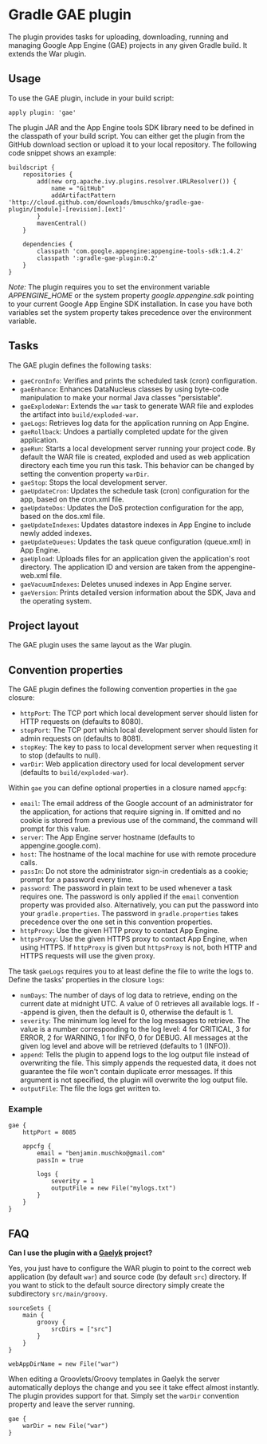 # Gradle GAE plugin

The plugin provides tasks for uploading, downloading, running and managing Google App Engine (GAE) projects in any given
Gradle build. It extends the War plugin.

## Usage

To use the GAE plugin, include in your build script:

    apply plugin: 'gae'

The plugin JAR and the App Engine tools SDK library need to be defined in the classpath of your build script. You can
either get the plugin from the GitHub download section or upload it to your local repository. The following code snippet
shows an example:

    buildscript {
	    repositories {
		    add(new org.apache.ivy.plugins.resolver.URLResolver()) {
    		    name = "GitHub"
    		    addArtifactPattern 'http://cloud.github.com/downloads/bmuschko/gradle-gae-plugin/[module]-[revision].[ext]'
  		    }
            mavenCentral()
        }

	    dependencies {
		    classpath 'com.google.appengine:appengine-tools-sdk:1.4.2'
            classpath ':gradle-gae-plugin:0.2'
        }
    }

*Note:* The plugin requires you to set the environment variable _APPENGINE_HOME_ or the system property _google.appengine.sdk_
pointing to your current Google App Engine SDK installation. In case you have both variables set the system property takes
precedence over the environment variable.

## Tasks

The GAE plugin defines the following tasks:

* `gaeCronInfo`: Verifies and prints the scheduled task (cron) configuration.
* `gaeEnhance`: Enhances DataNucleus classes by using byte-code manipulation to make your normal Java classes "persistable".
* `gaeExplodeWar`: Extends the `war` task to generate WAR file and explodes the artifact into `build/exploded-war`.
* `gaeLogs`: Retrieves log data for the application running on App Engine.
* `gaeRollback`: Undoes a partially completed update for the given application.
* `gaeRun`: Starts a local development server running your project code. By default the WAR file is created, exploded and used as
web application directory each time you run this task. This behavior can be changed by setting the convention property
`warDir`.
 * `gaeStop`: Stops the local development server.
* `gaeUpdateCron`: Updates the schedule task (cron) configuration for the app, based on the cron.xml file.
* `gaeUpdateDos`: Updates the DoS protection configuration for the app, based on the dos.xml file.
* `gaeUpdateIndexes`: Updates datastore indexes in App Engine to include newly added indexes.
* `gaeUpdateQueues`: Updates the task queue configuration (queue.xml) in App Engine.
* `gaeUpload`: Uploads files for an application given the application's root directory. The application ID and version are taken from the appengine-web.xml file.
* `gaeVacuumIndexes`: Deletes unused indexes in App Engine server.
* `gaeVersion`: Prints detailed version information about the SDK, Java and the operating system.

## Project layout

The GAE plugin uses the same layout as the War plugin.

## Convention properties

The GAE plugin defines the following convention properties in the `gae` closure:

* `httpPort`: The TCP port which local development server should listen for HTTP requests on (defaults to 8080).
* `stopPort`: The TCP port which local development server should listen for admin requests on (defaults to 8081).
* `stopKey`: The key to pass to local development server when requesting it to stop (defaults to null).
* `warDir`: Web application directory used for local development server (defaults to `build/exploded-war`).

Within `gae` you can define optional properties in a closure named `appcfg`:

* `email`: The email address of the Google account of an administrator for the application, for actions that require signing in.
If omitted and no cookie is stored from a previous use of the command, the command will prompt for this value.
* `server`: The App Engine server hostname (defaults to appengine.google.com).
* `host`: The hostname of the local machine for use with remote procedure calls.
* `passIn`: Do not store the administrator sign-in credentials as a cookie; prompt for a password every time.
* `password`: The password in plain text to be used whenever a task requires one. The password is only applied if the `email`
convention property was provided also. Alternatively, you can put the password into your `gradle.properties`. The password
in `gradle.properties` takes precedence over the one set in this convention properties.
* `httpProxy`: Use the given HTTP proxy to contact App Engine.
* `httpsProxy`: Use the given HTTPS proxy to contact App Engine, when using HTTPS. If `httpProxy` is given but `httpsProxy`
is not, both HTTP and HTTPS requests will use the given proxy.

The task `gaeLogs` requires you to at least define the file to write the logs to. Define the tasks' properties in the
closure `logs`:

* `numDays`: The number of days of log data to retrieve, ending on the current date at midnight UTC. A value of 0 retrieves
all available logs. If --append is given, then the default is 0, otherwise the default is 1.
* `severity`: The minimum log level for the log messages to retrieve. The value is a number corresponding to the log
level: 4 for CRITICAL, 3 for ERROR, 2 for WARNING, 1 for INFO, 0 for DEBUG. All messages at the given log level and above
will be retrieved (defaults to 1 (INFO)).
* `append`: Tells the plugin to append logs to the log output file instead of overwriting the file. This simply appends the
requested data, it does not guarantee the file won't contain duplicate error messages. If this argument is not specified,
the plugin will overwrite the log output file.
* `outputFile`: The file the logs get written to.

### Example

    gae {
        httpPort = 8085

        appcfg {
            email = "benjamin.muschko@gmail.com"
            passIn = true

            logs {
                severity = 1
                outputFile = new File("mylogs.txt")
            }
        }
    }

## FAQ

**Can I use the plugin with a [Gaelyk](http://gaelyk.appspot.com/) project?**

Yes, you just have to configure the WAR plugin to point to the correct web application (by default `war`) and source code
(by default `src`) directory. If you want to stick to the default source directory simply create the subdirectory `src/main/groovy`.

    sourceSets {
        main {
            groovy {
                srcDirs = ["src"]
            }
        }
    }

    webAppDirName = new File("war")

When editing a Groovlets/Groovy templates in Gaelyk the server automatically deploys the change and you see it take effect almost instantly.
The plugin provides support for that. Simply set the `warDir` convention property and leave the server running.

    gae {
        warDir = new File("war")
    }